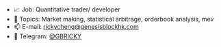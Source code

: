 
- :chart_with_upwards_trend: Job: Quantitative trader/ developer
- :pushpin: Topics: Market making, statistical arbitrage, orderbook analysis, mev
- 📫 E-mail: rickycheng@genesisblockhk.com
- 💬 Telegram: [@GBRICKY](https://t.me/GBRICKY)
